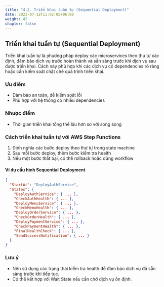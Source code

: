 ```yaml
---
title: "4.2. Triển khai tuần tự (Sequential Deployment)"
date: 2023-07-12T11:02:05+06:00
weight: 42
chapter: false
---
```


## Triển khai tuần tự (Sequential Deployment)

Triển khai tuần tự là phương pháp deploy các microservices theo thứ tự xác định, đảm bảo dịch vụ trước hoàn thành và sẵn sàng trước khi dịch vụ sau được triển khai. Cách này phù hợp khi các dịch vụ có dependencies rõ ràng hoặc cần kiểm soát chặt chẽ quá trình triển khai.

### Ưu điểm
- Đảm bảo an toàn, dễ kiểm soát lỗi
- Phù hợp với hệ thống có nhiều dependencies

### Nhược điểm
- Thời gian triển khai tổng thể lâu hơn so với song song

### Cách triển khai tuần tự với AWS Step Functions

1. Định nghĩa các bước deploy theo thứ tự trong state machine
2. Sau mỗi bước deploy, thêm bước kiểm tra health
3. Nếu một bước thất bại, có thể rollback hoặc dừng workflow

#### Ví dụ cấu hình Sequential Deployment

```json
{
  "StartAt": "DeployAuthService",
  "States": {
    "DeployAuthService": { ... },
    "CheckAuthHealth": { ... },
    "DeployMenuService": { ... },
    "CheckMenuHealth": { ... },
    "DeployOrderService": { ... },
    "CheckOrderHealth": { ... },
    "DeployPaymentService": { ... },
    "CheckPaymentHealth": { ... },
    "FinalHealthCheck": { ... },
    "SendSuccessNotification": { ... }
  }
}
```

### Lưu ý
- Nên sử dụng các trạng thái kiểm tra health để đảm bảo dịch vụ đã sẵn sàng trước khi tiếp tục.
- Có thể kết hợp với Wait State nếu cần chờ dịch vụ ổn định. 